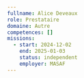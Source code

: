 ```yaml
---
fullname: Alice Deveaux
role: Prestataire
domaine: Autre
competences: []
missions:
  - start: 2024-12-02
    end: 2025-01-03
    status: independent
    employer: MASAF
---
```

